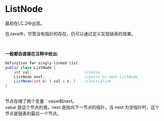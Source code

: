 # ListNode

最初在LC.2中出现。

在Java中，尽管没有指针的存在，仍可以通过定义实现链表的效果。

<br>

**一般都会直接在注释中给出:** <br>
```JAVA
Definition for singly-linked list.
public class ListNode {
    int val;                        //value
    ListNode next;                  //point to next ListNode
    ListNode(int x) { val = x; }    //initialize
}
```
<br>
节点存储了两个变量：value和next。<br>
value 是这个节点的值，next 是指向下一节点的指针，当 next 为空指针时，这个节点是链表的最后一个节点。

